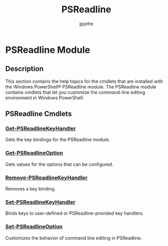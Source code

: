 ﻿---
title: PSReadline
description: 
keywords: powershell, cmdlet
author: jpjofre
manager: carolz
ms.date: 2016-10-11
ms.topic: reference
ms.prod: powershell
ms.technology: powershell
Module Name: PSReadline
Module Guid: 5714753b-2afd-4492-a5fd-01d9e2cff8b5
Download Help Link: http://go.microsoft.com/fwlink/?LinkId=822009
Help Version: 5.1.0.2
Locale: en-US
---

# PSReadline Module
## Description
This section contains the help topics for the cmdlets that are installed with the Windows PowerShell® PSReadline module. The PSReadline module contains cmdlets that let you customize the command-line editing environment in Windows PowerShell.

## PSReadline Cmdlets
### [Get-PSReadlineKeyHandler](.\Get-PSReadlineKeyHandler.md)
Gets the key bindings for the PSReadline module.


### [Get-PSReadlineOption](.\Get-PSReadlineOption.md)
Gets values for the options that can be configured.


### [Remove-PSReadlineKeyHandler](.\Remove-PSReadlineKeyHandler.md)
Removes a key binding.


### [Set-PSReadlineKeyHandler](.\Set-PSReadlineKeyHandler.md)
Binds keys to user-defined or PSReadline-provided key handlers.


### [Set-PSReadlineOption](.\Set-PSReadlineOption.md)
Customizes the behavior of command line editing in PSReadline.

